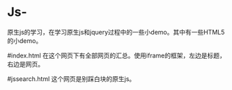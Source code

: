 # Js-
原生js的学习，在学习原生js和jquery过程中的一些小demo。其中有一些HTML5的小demo。

#index.html
在这个网页下有全部网页的汇总。使用iframe的框架，左边是标题，右边是网页。

#jssearch.html 
这个网页是别踩白块的原生js。

